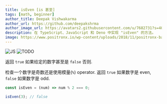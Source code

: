 ```yaml
---
title: isEven [is 甚至]
tags: [math, beginner]
author_title: Deepak Vishwakarma
author_url: https://github.com/deepakshrma
author_image_url: https://avatars2.githubusercontent.com/u/7682731?s=400
description: 在 TypeScript、JavaScript 和 Deno 中实现 "isEven" 的方法。
image: https://www.positronx.io/wp-content/uploads/2018/11/positronx-banner-1152-1.jpg
---
```


![JS](https://img.shields.io/badge/supports-javascript-yellow.svg?style=flat-square)
![TODO](https://img.shields.io/badge///TODO-blue.svg?style=flat-square)


返回 `true` 如果给定的数字甚至是 `false` 否则.

检查一个数字是奇数还是使用模量(`%`) operator.
返回 `true` 如果数字是 even, `false` 如果数字是 odd.

```js
const isEven = (num) => num % 2 === 0;
```

```js
isEven(3); // false
```
